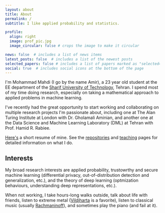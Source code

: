 ```yaml
---
layout: about
title: About
permalink: /
subtitle: I like applied probability and statistics.

profile:
  align: right
  image: prof_pic.jpg
  image_circular: false # crops the image to make it circular

news: false  # includes a list of news items
latest_posts: false  # includes a list of the newest posts
selected_papers: false # includes a list of papers marked as "selected={true}"
social: true  # includes social icons at the bottom of the page
---
```



I'm Mohammad Mahdi (I go by the name Amir), a 23 year old student at the EE department of the [Sharif University of Technology](https://en.wikipedia.org/wiki/Sharif_University_of_Technology), Tehran. I spend most of my time doing research, especially on taking a mathematical approach to applied problems in machine learning.

I've recently had the great opportunity to start working and collaborating on multiple research projects I'm passionate about, including one at The Alan Turing Institute at London with Dr. Gholamali Aminian, and another one at the Data Science and Machine Learning Laboratory (DML) at Tehran with Prof. Hamid R. Rabiee. <br>

[Here's](https://amir-thatoneguy.github.io/assets/pdf/CV_Conciser%20(1).pdf) a short resume of mine. See the [repositories](https://amir-thatoneguy.github.io/repositories/) and [teaching](https://amir-thatoneguy.github.io/teaching/) pages for detailed information on what I do.


## Interests
My broad research interests are applied probability, trustowrthy and secure machine learning (differential privacy, out-of-distribution detection and generalization, etc.), and the theory of deep learning (optmization behaviours, understanding deep representations, etc.). 

When not working, I take hours-long walks outside, talk about life with friends, listen to extreme metal ([Vildjharta](https://www.youtube.com/watch?v=ZSrMw_VbanM&ab_channel=CenturyMediaRecords) is a favorite), listen to classical music (usually [Rachmaninoff](https://www.youtube.com/watch?v=dbbtmskCRUY&ab_channel=Variatio24)), and sometimes play the piano (and fail at it).
